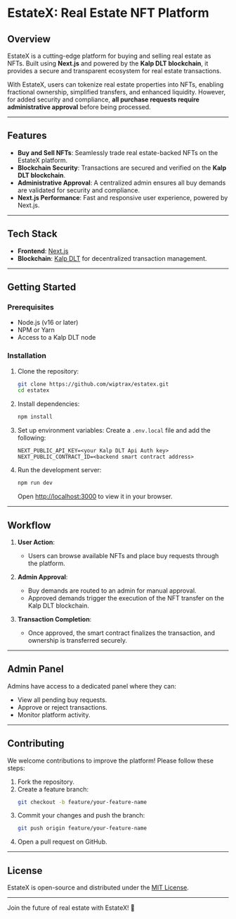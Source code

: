 # EstateX: Real Estate NFT Platform

## Overview

EstateX is a cutting-edge platform for buying and selling real estate as NFTs. Built using **Next.js** and powered by the **Kalp DLT blockchain**, it provides a secure and transparent ecosystem for real estate transactions. 

With EstateX, users can tokenize real estate properties into NFTs, enabling fractional ownership, simplified transfers, and enhanced liquidity. However, for added security and compliance, **all purchase requests require administrative approval** before being processed.

---

## Features

- **Buy and Sell NFTs**: Seamlessly trade real estate-backed NFTs on the EstateX platform.
- **Blockchain Security**: Transactions are secured and verified on the **Kalp DLT blockchain**.
- **Administrative Approval**: A centralized admin ensures all buy demands are validated for security and compliance.
- **Next.js Performance**: Fast and responsive user experience, powered by Next.js.

---

## Tech Stack

- **Frontend**: [Next.js](https://nextjs.org/)
- **Blockchain**: [Kalp DLT](https://kalp.studio/) for decentralized transaction management.

---

## Getting Started

### Prerequisites

- Node.js (v16 or later)
- NPM or Yarn
- Access to a Kalp DLT node

### Installation

1. Clone the repository:
   ```bash
   git clone https://github.com/wiptrax/estatex.git
   cd estatex
   ```

2. Install dependencies:
   ```bash
   npm install
   ```

3. Set up environment variables:
   Create a `.env.local` file and add the following:
   ```env
   NEXT_PUBLIC_API_KEY=<your Kalp DLT Api Auth key>
   NEXT_PUBLIC_CONTRACT_ID=<backend smart contract address>
   ```

4. Run the development server:
   ```bash
   npm run dev
   ```

   Open [http://localhost:3000](http://localhost:3000) to view it in your browser.

---

## Workflow

1. **User Action**:
   - Users can browse available NFTs and place buy requests through the platform.

2. **Admin Approval**:
   - Buy demands are routed to an admin for manual approval. 
   - Approved demands trigger the execution of the NFT transfer on the Kalp DLT blockchain.

3. **Transaction Completion**:
   - Once approved, the smart contract finalizes the transaction, and ownership is transferred securely.

---

## Admin Panel

Admins have access to a dedicated panel where they can:
- View all pending buy requests.
- Approve or reject transactions.
- Monitor platform activity.

---

## Contributing

We welcome contributions to improve the platform! Please follow these steps:

1. Fork the repository.
2. Create a feature branch:
   ```bash
   git checkout -b feature/your-feature-name
   ```
3. Commit your changes and push the branch:
   ```bash
   git push origin feature/your-feature-name
   ```
4. Open a pull request on GitHub.

---

## License

EstateX is open-source and distributed under the [MIT License](LICENSE).

---

Join the future of real estate with EstateX! 🚀